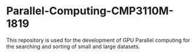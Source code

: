 # Parallel-Computing-CMP3110M-1819
This repository is used for the development of GPU Parallel computing for the searching and sorting of small and large datasets.
